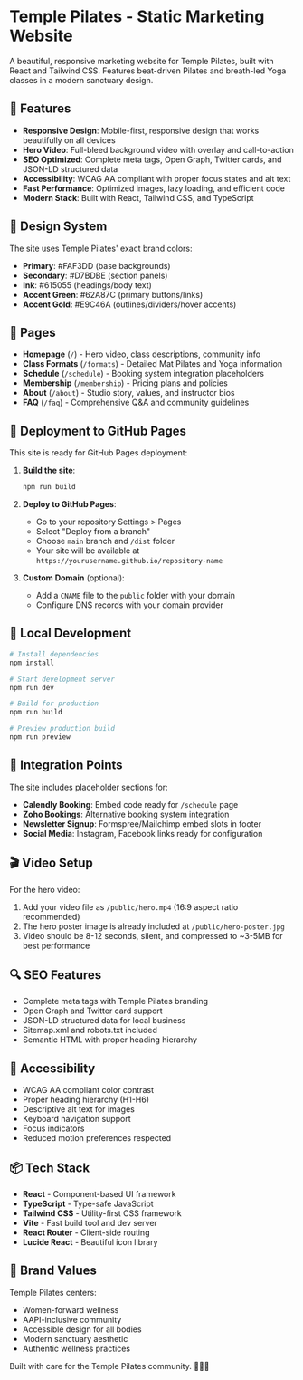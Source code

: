 # Temple Pilates - Static Marketing Website

A beautiful, responsive marketing website for Temple Pilates, built with React and Tailwind CSS. Features beat-driven Pilates and breath-led Yoga classes in a modern sanctuary design.

## 🌟 Features

- **Responsive Design**: Mobile-first, responsive design that works beautifully on all devices
- **Hero Video**: Full-bleed background video with overlay and call-to-action
- **SEO Optimized**: Complete meta tags, Open Graph, Twitter cards, and JSON-LD structured data
- **Accessibility**: WCAG AA compliant with proper focus states and alt text
- **Fast Performance**: Optimized images, lazy loading, and efficient code
- **Modern Stack**: Built with React, Tailwind CSS, and TypeScript

## 🎨 Design System

The site uses Temple Pilates' exact brand colors:
- **Primary**: #FAF3DD (base backgrounds)
- **Secondary**: #D7BDBE (section panels) 
- **Ink**: #615055 (headings/body text)
- **Accent Green**: #62A87C (primary buttons/links)
- **Accent Gold**: #E9C46A (outlines/dividers/hover accents)

## 📄 Pages

- **Homepage** (`/`) - Hero video, class descriptions, community info
- **Class Formats** (`/formats`) - Detailed Mat Pilates and Yoga information
- **Schedule** (`/schedule`) - Booking system integration placeholders
- **Membership** (`/membership`) - Pricing plans and policies
- **About** (`/about`) - Studio story, values, and instructor bios
- **FAQ** (`/faq`) - Comprehensive Q&A and community guidelines

## 🚀 Deployment to GitHub Pages

This site is ready for GitHub Pages deployment:

1. **Build the site**:
   ```bash
   npm run build
   ```

2. **Deploy to GitHub Pages**:
   - Go to your repository Settings > Pages
   - Select "Deploy from a branch"
   - Choose `main` branch and `/dist` folder
   - Your site will be available at `https://yourusername.github.io/repository-name`

3. **Custom Domain** (optional):
   - Add a `CNAME` file to the `public` folder with your domain
   - Configure DNS records with your domain provider

## 🔧 Local Development

```bash
# Install dependencies
npm install

# Start development server
npm run dev

# Build for production
npm run build

# Preview production build
npm run preview
```

## 📱 Integration Points

The site includes placeholder sections for:

- **Calendly Booking**: Embed code ready for `/schedule` page
- **Zoho Bookings**: Alternative booking system integration
- **Newsletter Signup**: Formspree/Mailchimp embed slots in footer
- **Social Media**: Instagram, Facebook links ready for configuration

## 🎬 Video Setup

For the hero video:
1. Add your video file as `/public/hero.mp4` (16:9 aspect ratio recommended)
2. The hero poster image is already included at `/public/hero-poster.jpg`
3. Video should be 8-12 seconds, silent, and compressed to ~3-5MB for best performance

## 🔍 SEO Features

- Complete meta tags with Temple Pilates branding
- Open Graph and Twitter card support
- JSON-LD structured data for local business
- Sitemap.xml and robots.txt included
- Semantic HTML with proper heading hierarchy

## 🎯 Accessibility

- WCAG AA compliant color contrast
- Proper heading hierarchy (H1-H6)
- Descriptive alt text for images
- Keyboard navigation support
- Focus indicators
- Reduced motion preferences respected

## 📦 Tech Stack

- **React** - Component-based UI framework
- **TypeScript** - Type-safe JavaScript
- **Tailwind CSS** - Utility-first CSS framework
- **Vite** - Fast build tool and dev server
- **React Router** - Client-side routing
- **Lucide React** - Beautiful icon library

## 🌿 Brand Values

Temple Pilates centers:
- Women-forward wellness
- AAPI-inclusive community
- Accessible design for all bodies
- Modern sanctuary aesthetic
- Authentic wellness practices

Built with care for the Temple Pilates community. 🧘‍♀️✨